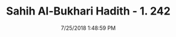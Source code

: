 ---
title        : "Sahih Al-Bukhari Hadith - 1. 242"
date         : 7/25/2018 1:48:59 PM
draft        : false
type         : "hadith"
layout       : "hadith"
BookCode     : "SHB"
VolumeNumber : "1"
HadithNumber : "242"
categories  :  ["Ablution-Spitting or blowing nose in one's garment"]
tags  :  ["Anas"]
---